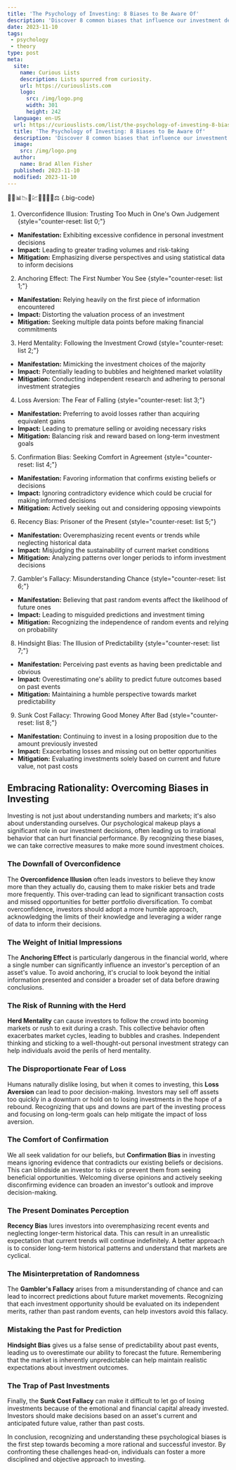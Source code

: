 ```yaml
---
title: 'The Psychology of Investing: 8 Biases to Be Aware Of'
description: 'Discover 8 common biases that influence our investment decisions. Understand how psychology shapes your choices in this intriguing exploration of investing.'
date: 2023-11-10
tags:
 - psychology
 - theory
type: post
meta:
  site:
    name: Curious Lists
    description: Lists spurred from curiosity.
    url: https://curiouslists.com
    logo:
      src: /img/logo.png
      width: 301
      height: 242
  language: en-US
  url: https://curiouslists.com/list/the-psychology-of-investing-8-biases-to-be-aware-of
  title: 'The Psychology of Investing: 8 Biases to Be Aware Of'
  description: 'Discover 8 common biases that influence our investment decisions. Understand how psychology shapes your choices in this intriguing exploration of investing.'
  image:
    src: /img/logo.png
  author:
    name: Brad Allen Fisher
  published: 2023-11-10
  modified: 2023-11-10
---
```



🧠💸📊📉🤔💹🔮🎲🤷‍♂️⚖️ {.big-code}

1. Overconfidence Illusion: Trusting Too Much in One's Own Judgement {style="counter-reset: list 0;"}
  - **Manifestation:** Exhibiting excessive confidence in personal investment decisions
  - **Impact:** Leading to greater trading volumes and risk-taking
  - **Mitigation:** Emphasizing diverse perspectives and using statistical data to inform decisions

2. Anchoring Effect: The First Number You See {style="counter-reset: list 1;"}
  - **Manifestation:** Relying heavily on the first piece of information encountered
  - **Impact:** Distorting the valuation process of an investment
  - **Mitigation:** Seeking multiple data points before making financial commitments

3. Herd Mentality: Following the Investment Crowd {style="counter-reset: list 2;"}
  - **Manifestation:** Mimicking the investment choices of the majority
  - **Impact:** Potentially leading to bubbles and heightened market volatility
  - **Mitigation:** Conducting independent research and adhering to personal investment strategies

4. Loss Aversion: The Fear of Falling {style="counter-reset: list 3;"}
  - **Manifestation:** Preferring to avoid losses rather than acquiring equivalent gains
  - **Impact:** Leading to premature selling or avoiding necessary risks
  - **Mitigation:** Balancing risk and reward based on long-term investment goals

5. Confirmation Bias: Seeking Comfort in Agreement {style="counter-reset: list 4;"}
  - **Manifestation:** Favoring information that confirms existing beliefs or decisions
  - **Impact:** Ignoring contradictory evidence which could be crucial for making informed decisions
  - **Mitigation:** Actively seeking out and considering opposing viewpoints

6. Recency Bias: Prisoner of the Present {style="counter-reset: list 5;"}
  - **Manifestation:** Overemphasizing recent events or trends while neglecting historical data
  - **Impact:** Misjudging the sustainability of current market conditions
  - **Mitigation:** Analyzing patterns over longer periods to inform investment decisions

7. Gambler's Fallacy: Misunderstanding Chance {style="counter-reset: list 6;"}
  - **Manifestation:** Believing that past random events affect the likelihood of future ones
  - **Impact:** Leading to misguided predictions and investment timing
  - **Mitigation:** Recognizing the independence of random events and relying on probability

8. Hindsight Bias: The Illusion of Predictability {style="counter-reset: list 7;"}
  - **Manifestation:** Perceiving past events as having been predictable and obvious
  - **Impact:** Overestimating one's ability to predict future outcomes based on past events
  - **Mitigation:** Maintaining a humble perspective towards market predictability

9. Sunk Cost Fallacy: Throwing Good Money After Bad {style="counter-reset: list 8;"}
  - **Manifestation:** Continuing to invest in a losing proposition due to the amount previously invested
  - **Impact:** Exacerbating losses and missing out on better opportunities
  - **Mitigation:** Evaluating investments solely based on current and future value, not past costs


## Embracing Rationality: Overcoming Biases in Investing

Investing is not just about understanding numbers and markets; it's also about understanding ourselves. Our psychological makeup plays a significant role in our investment decisions, often leading us to irrational behavior that can hurt financial performance. By recognizing these biases, we can take corrective measures to make more sound investment choices.

### The Downfall of Overconfidence

The **Overconfidence Illusion** often leads investors to believe they know more than they actually do, causing them to make riskier bets and trade more frequently. This over-trading can lead to significant transaction costs and missed opportunities for better portfolio diversification. To combat overconfidence, investors should adopt a more humble approach, acknowledging the limits of their knowledge and leveraging a wider range of data to inform their decisions.

### The Weight of Initial Impressions

The **Anchoring Effect** is particularly dangerous in the financial world, where a single number can significantly influence an investor's perception of an asset's value. To avoid anchoring, it's crucial to look beyond the initial information presented and consider a broader set of data before drawing conclusions.

### The Risk of Running with the Herd

**Herd Mentality** can cause investors to follow the crowd into booming markets or rush to exit during a crash. This collective behavior often exacerbates market cycles, leading to bubbles and crashes. Independent thinking and sticking to a well-thought-out personal investment strategy can help individuals avoid the perils of herd mentality.

### The Disproportionate Fear of Loss

Humans naturally dislike losing, but when it comes to investing, this **Loss Aversion** can lead to poor decision-making. Investors may sell off assets too quickly in a downturn or hold on to losing investments in the hope of a rebound. Recognizing that ups and downs are part of the investing process and focusing on long-term goals can help mitigate the impact of loss aversion.

### The Comfort of Confirmation

We all seek validation for our beliefs, but **Confirmation Bias** in investing means ignoring evidence that contradicts our existing beliefs or decisions. This can blindside an investor to risks or prevent them from seeing beneficial opportunities. Welcoming diverse opinions and actively seeking disconfirming evidence can broaden an investor's outlook and improve decision-making.

### The Present Dominates Perception

**Recency Bias** lures investors into overemphasizing recent events and neglecting longer-term historical data. This can result in an unrealistic expectation that current trends will continue indefinitely. A better approach is to consider long-term historical patterns and understand that markets are cyclical.

### The Misinterpretation of Randomness

The **Gambler's Fallacy** arises from a misunderstanding of chance and can lead to incorrect predictions about future market movements. Recognizing that each investment opportunity should be evaluated on its independent merits, rather than past random events, can help investors avoid this fallacy.

### Mistaking the Past for Prediction

**Hindsight Bias** gives us a false sense of predictability about past events, leading us to overestimate our ability to forecast the future. Remembering that the market is inherently unpredictable can help maintain realistic expectations about investment outcomes.

### The Trap of Past Investments

Finally, the **Sunk Cost Fallacy** can make it difficult to let go of losing investments because of the emotional and financial capital already invested. Investors should make decisions based on an asset's current and anticipated future value, rather than past costs.

In conclusion, recognizing and understanding these psychological biases is the first step towards becoming a more rational and successful investor. By confronting these challenges head-on, individuals can foster a more disciplined and objective approach to investing.